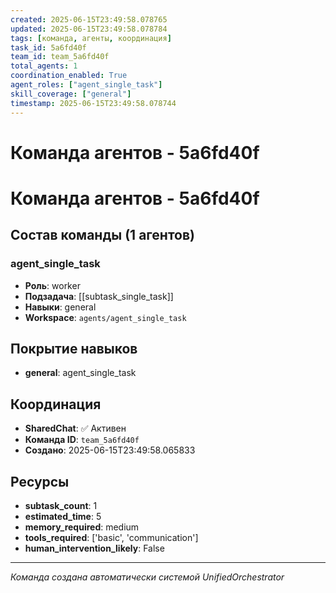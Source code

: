 ```yaml
---
created: 2025-06-15T23:49:58.078765
updated: 2025-06-15T23:49:58.078784
tags: [команда, агенты, координация]
task_id: 5a6fd40f
team_id: team_5a6fd40f
total_agents: 1
coordination_enabled: True
agent_roles: ["agent_single_task"]
skill_coverage: ["general"]
timestamp: 2025-06-15T23:49:58.078744
---
```


# Команда агентов - 5a6fd40f

# Команда агентов - 5a6fd40f

## Состав команды (1 агентов)

### agent_single_task

- **Роль**: worker
- **Подзадача**: [[subtask_single_task]]
- **Навыки**: general
- **Workspace**: `agents/agent_single_task`

## Покрытие навыков

- **general**: agent_single_task


## Координация

- **SharedChat**: ✅ Активен
- **Команда ID**: `team_5a6fd40f`
- **Создано**: 2025-06-15T23:49:58.065833

## Ресурсы

- **subtask_count**: 1
- **estimated_time**: 5
- **memory_required**: medium
- **tools_required**: ['basic', 'communication']
- **human_intervention_likely**: False


---
*Команда создана автоматически системой UnifiedOrchestrator*
